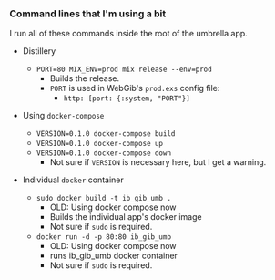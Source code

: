 ### Command lines that I'm using a bit

I run all of these commands inside the root of the umbrella app.

* Distillery
  * `PORT=80 MIX_ENV=prod mix release --env=prod`
    * Builds the release.
    * `PORT` is used in WebGib's `prod.exs` config file:
      * `http: [port: {:system, "PORT"}]`

* Using `docker-compose`
  * `VERSION=0.1.0 docker-compose build`
  * `VERSION=0.1.0 docker-compose up`
  * `VERSION=0.1.0 docker-compose down`
    * Not sure if `VERSION` is necessary here, but I get a warning.

* Individual `docker` container
  * `sudo docker build -t ib_gib_umb .`
    * OLD: Using docker compose now
    * Builds the individual app's docker image
    * Not sure if `sudo` is required.
  * `docker run -d -p 80:80 ib_gib_umb`
    * OLD: Using docker compose now
    * runs ib_gib_umb docker container
    * Not sure if `sudo` is required.
